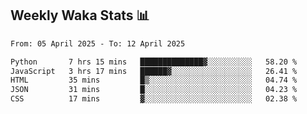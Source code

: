 ## Weekly Waka Stats 📊
<!--START_SECTION:waka-->

```txt
From: 05 April 2025 - To: 12 April 2025

Python       7 hrs 15 mins   ██████████████▓░░░░░░░░░░   58.20 %
JavaScript   3 hrs 17 mins   ██████▓░░░░░░░░░░░░░░░░░░   26.41 %
HTML         35 mins         █▒░░░░░░░░░░░░░░░░░░░░░░░   04.74 %
JSON         31 mins         █░░░░░░░░░░░░░░░░░░░░░░░░   04.23 %
CSS          17 mins         ▓░░░░░░░░░░░░░░░░░░░░░░░░   02.38 %
```

<!--END_SECTION:waka-->

<!--

Here are some ideas to get you started:

- 🔭 I’m currently working on (way to add branches committed on)
- 🌱 I’m currently learning Web Frameworks and Machine Learning! (Lisp, JS (react & angular), Python, and __)
- 💬 Ask me about ...
- 📫 How to reach me: 
- 😄 Pronouns: He/Him/His
- ⚡ Fun fact: ...

that-recsys-lab
-->
